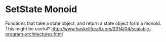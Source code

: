 # SetState Monoid
Functions that take a state object, and return a state object form a monoid. This might be useful?
http://www.haskellforall.com/2014/04/scalable-program-architectures.html
